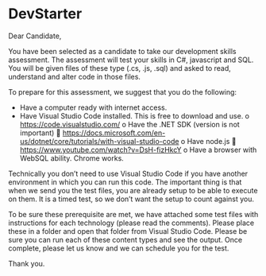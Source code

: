 # DevStarter

Dear Candidate,

You have been selected as a candidate to take our development skills assessment.  The assessment will test your skills in C#, javascript and SQL.
You will be given files of these type (.cs, .js, .sql) and asked to read, understand and alter code in those files.

To prepare for this assessment, we suggest that you do the following:
-	Have a computer ready with internet access.
-	Have Visual Studio Code installed.  This is free to download and use.
o	https://code.visualstudio.com/
o	Have the .NET SDK (version is not important)
	https://docs.microsoft.com/en-us/dotnet/core/tutorials/with-visual-studio-code
o	Have node.js
	https://www.youtube.com/watch?v=DsH-fizHkcY
o	Have a browser with WebSQL ability.  Chrome works.

Technically you don’t need to use Visual Studio Code if you have another environment in which you can run this code.  The important thing is that when we send you the test files, you are already setup to be able to execute on them.  It is a timed test, so we don’t want the setup to count against you.

To be sure these prerequisite are met, we have attached some test files with instructions for each technology (please read the comments).  Please place these in a folder and open that folder from Visual Studio Code.  Please be sure you can run each of these content types and see the output.  Once complete, please let us know and we can schedule you for the test.

Thank you.

